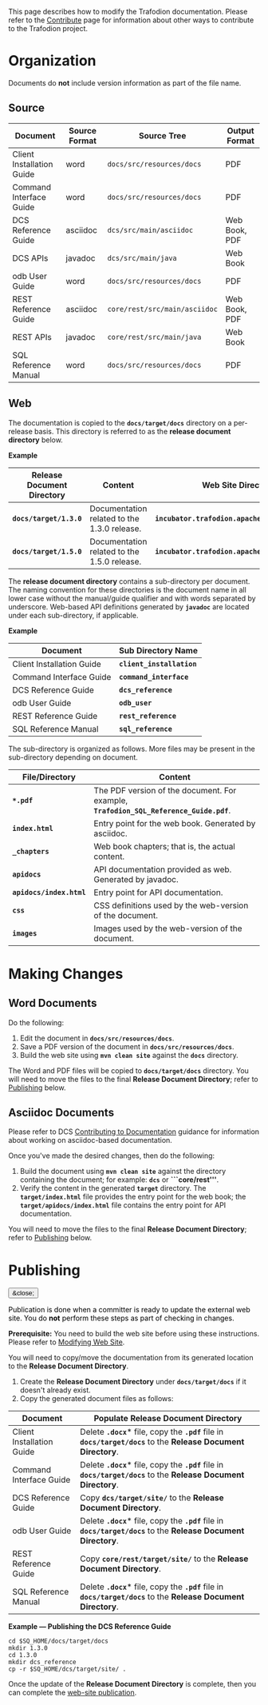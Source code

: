 <!--
  Licensed under the Apache License, Version 2.0 (the "License");
  you may not use this file except in compliance with the License.
  You may obtain a copy of the License at
 
      http://www.apache.org/licenses/LICENSE-2.0
 
  Unless required by applicable law or agreed to in writing, software
  distributed under the License is distributed on an "AS IS" BASIS,
  WITHOUT WARRANTIES OR CONDITIONS OF ANY KIND, either express or implied.
  See the License for the specific language governing permissions and
  limitations under the 
  License.
-->
This page describes how to modify the Trafodion documentation. Please refer to the [Contribute](contribute.html) page for information about other ways to contribute to the Trafodion project.

# Organization
Documents do **not** include version information as part of the file name.

## Source

Document                  | Source Format         | Source Tree                                    | Output Format
--------------------------|-----------------------|------------------------------------------------|----------------------------
Client Installation Guide | word                  | ```docs/src/resources/docs```              | PDF
Command Interface Guide   | word                  | ```docs/src/resources/docs```              | PDF
DCS Reference Guide       | asciidoc              | ```dcs/src/main/asciidoc```                 | Web Book, PDF
DCS APIs                  | javadoc               | ```dcs/src/main/java```                     | Web Book
odb User Guide            | word                  | ```docs/src/resources/docs```              | PDF
REST Reference Guide      | asciidoc              | ```core/rest/src/main/asciidoc```          | Web Book, PDF
REST APIs                 | javadoc               | ```core/rest/src/main/java```               | Web Book
SQL Reference Manual      | word                  | ```docs/src/resources/docs```              | PDF

## Web

The documentation is copied to the **```docs/target/docs```** directory on a per-release basis. This directory is referred to as the **release document directory** below.

**Example**

Release Document Directory  | Content                                     | Web Site Directory
----------------------------|---------------------------------------------|----------------------------------------------------
**```docs/target/1.3.0```** | Documentation related to the 1.3.0 release. | **```incubator.trafodion.apache.org/docs/1.3.0```**
**```docs/target/1.5.0```** | Documentation related to the 1.5.0 release. | **```incubator.trafodion.apache.org/docs/1.5.0```**

The **release document directory** contains a sub-directory per document. The naming convention for these directories is the document name in all lower case without the manual/guide qualifier and with words separated by underscore. Web-based API definitions generated by **```javadoc```** are located under each sub-directory, if applicable.

**Example**

Document                  | Sub Directory Name
--------------------------|------------------------------------------
Client Installation Guide | **```client_installation```**
Command Interface Guide   | **```command_interface```**
DCS Reference Guide       | **```dcs_reference```**
odb User Guide            | **```odb_user```**
REST Reference Guide      | **```rest_reference```**
SQL Reference Manual      | **```sql_reference```**

The sub-directory is organized as follows. More files may be present in the sub-directory depending on document. 

File/Directory               | Content
-----------------------------|------------------------------------------------------------------------------------------------------
**```*.pdf```**              | The PDF version of the document. For example, **```Trafodion_SQL_Reference_Guide.pdf```**.
**```index.html```**         | Entry point for the web book. Generated by asciidoc.
**```_chapters```**          | Web book chapters; that is, the actual content.
**```apidocs```**            | API documentation provided as web. Generated by javadoc.
**```apidocs/index.html```** | Entry point for API documentation.
**```css```**                | CSS definitions used by the web-version of the document.
**```images```**             | Images used by the web-version of the document.

# Making Changes

## Word Documents
Do the following:

1. Edit the document in **```docs/src/resources/docs```**.
2. Save a PDF version of the document in **```docs/src/resources/docs```**.
3. Build the web site using **```mvn clean site```** against the **```docs```** directory.

The Word and PDF files will be copied to **```docs/target/docs```** directory. You will need to move the files to the final **Release Document Directory**; refer to [Publishing](#Publishing) below.

## Asciidoc Documents
Please refer to DCS [Contributing to Documentation](https://github.com/apache/incubator-trafodion/blob/master/dcs/src/main/asciidoc/_chapters/appendix_contributing_to_documentation.adoc) guidance for information about working on asciidoc-based documentation.

Once you've made the desired changes, then do the following:

1. Build the document using **```mvn clean site```** against the directory containing the document; for example: **```dcs```** or **```core/rest'''**.
2. Verify the content in the generated **```target```** directory. The **```target/index.html```** file provides the entry point for the web book; the **```target/apidocs/index.html```** file contains the entry point for API documentation.

You will need to move the files to the final **Release Document Directory**; refer to [Publishing](#Publishing) below.

# Publishing

<div class="alert alert-dismissible alert-info">
  <button type="button" class="close" data-dismiss="alert">&close;</button>
  <p style="color:black">Publication is done when a committer is ready to update the external web site. You do <strong>not</strong> perform these steps as part of checking in changes.</p></div>

**Prerequisite:** You need to build the web site before using these instructions. Please refer to [Modifying Web Site](website.html).

You will need to copy/move the documentation from its generated location to the **Release Document Directory**.

1. Create the **Release Document Directory** under **```docs/target/docs```** if it doesn't already exist.
2. Copy the generated document files as follows:

Document                  | Populate Release Document Directory
--------------------------|------------------------------------------
Client Installation Guide | Delete **```.docx```*** file, copy the **```.pdf```** file in **```docs/target/docs```** to the **Release Document Directory**.
Command Interface Guide   | Delete **```.docx```*** file, copy the **```.pdf```** file in **```docs/target/docs```** to the **Release Document Directory**.
DCS Reference Guide       | Copy **```dcs/target/site/```** to the **Release Document Directory**.
odb User Guide            | Delete **```.docx```*** file, copy the **```.pdf```** file in **```docs/target/docs```** to the **Release Document Directory**.
REST Reference Guide      | Copy **```core/rest/target/site/```** to the **Release Document Directory**.
SQL Reference Manual      | Delete **```.docx```*** file, copy the **```.pdf```** file in **```docs/target/docs```** to the **Release Document Directory**.

**Example — Publishing the DCS Reference Guide**

    cd $SQ_HOME/docs/target/docs
    mkdir 1.3.0
    cd 1.3.0
    mkdir dcs_reference
    cp -r $SQ_HOME/dcs/target/site/ .

Once the update of the **Release Document Directory** is complete, then you can complete the [web-site publication](website.html#Publishing).

